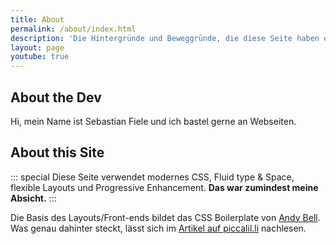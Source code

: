 ```yaml
---
title: About
permalink: /about/index.html
description: 'Die Hintergründe und Beweggründe, die diese Seite haben entstehen lassen.'
layout: page
youtube: true
---
```


## About the Dev
Hi, mein Name ist Sebastian Fiele und ich bastel gerne an Webseiten.

## About this Site

::: special
Diese Seite verwendet modernes CSS, Fluid type & Space, flexible Layouts und Progressive Enhancement. __Das war zumindest meine Absicht.__
:::

Die Basis des Layouts/Front-ends bildet das CSS Boilerplate von [Andy Bell](https://piccalil.li/author/andy-bell). Was genau dahinter steckt, lässt sich im [Artikel auf piccalil.li](https://piccalil.li/blog/a-css-project-boilerplate/) nachlesen.

<!-- Seinen sehr aufschlussreichen Talk...
{% youtube 'JqnMI1AXl6w', 'Andy Bell - Be the browsers mentor, not its micromanager' %}

... und die [begleitende Webseite](https://buildexcellentwebsit.es) haben dabei nicht nur mich angesprochen.

[Lene Saile](https://www.lenesaile.com/) war so begeistert, das Sie das [Eleventy Excellent starter](https://github.com/madrilene/eleventy-excellent) für [11ty](https://www.11ty.dev) erstellt hat.

Da mir die Basis gefiel und ich eh gerade Urlaub hatte, habe ich mich entschlossen, mir mal wieder eine neue Seite zu machen.

Zum Glück habe ich frühzeitig angefangen, meine _"Artikel"_ in Markdown zu verfassen. Dadurch konnte ich die meisten Inhalte leicht durch meine ganzen Experimente ziehen. -->


